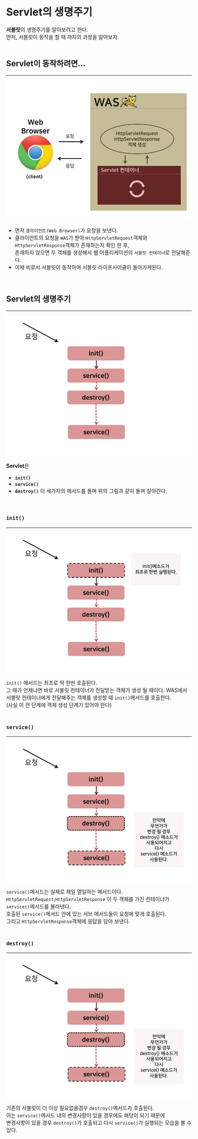 # Servlet의 생명주기

**서블릿**의 생명주기를 알아보려고 한다.<br>
먼저, 서블릿이 동작을 할 때 까지의 과정을 알아보자.<br>
<br>

## **Servlet**이 동작하려면...<br>
* * *
![ppt1](https://github.com/matamong/Study/blob/master/TIL/Web/Servlet/img/Servlet/ServletLifeCycle/%EC%8A%AC%EB%9D%BC%EC%9D%B4%EB%93%9C1.JPG)

- 먼저 `클라이언트(Web Browser)`가 요청을 보낸다.
- 클라이언트의 요청을 `WAS`가 받아 `HttpServletRequest`객체와 `HttpServletResponse`객체가 존재하는지 확인 한 후,<br>
  존재하지 않으면 두 객체를 생성해서 웹 어플리케이션의 `서블릿 컨테이너`로 전달해준다.
- 이제 비로서 서블릿이 동작하며 서블릿 라이프사이클이 돌아가게된다.<br>
<br>

## **Servlet**의 생명주기 <br>
* * *
![ppt2](https://github.com/matamong/Study/blob/master/TIL/Web/Servlet/img/Servlet/ServletLifeCycle/%EC%8A%AC%EB%9D%BC%EC%9D%B4%EB%93%9C2.JPG)

**Servlet**은 
- **`init()`**
- **`service()`**
- **`destroy()`**
이 세가지의 메서드를 돌며 위의 그림과 같이 돌며 살아간다.<br>
<br>

### **`init()`**<br>
* * *
![init()ppt](https://github.com/matamong/Study/blob/master/TIL/Web/Servlet/img/Servlet/ServletLifeCycle/%EC%8A%AC%EB%9D%BC%EC%9D%B4%EB%93%9C3.JPG)

`init()` 메서드는 최초로 딱 한번 호출된다.<br>
그 때가 언제냐면 바로 서블릿 컨테이너가 전달받는 객체가 생성 될 때이다.
WAS에서 서블릿 컨테이너에게 전달해주는 객체를 생성할 때  `init()`메서드를 호출한다.<br>
(사실 이 전 단계에 객체 생성 단계가 있어야 한다)<br>
<br>

### **`service()`**<br>
* * *
![service()ppt](https://github.com/matamong/Study/blob/master/TIL/Web/Servlet/img/Servlet/ServletLifeCycle/%EC%8A%AC%EB%9D%BC%EC%9D%B4%EB%93%9C5.JPG)

`service()`메서드는 실제로 제일 열일하는 메서드이다.<br>
`HttpServletRequest`,`HttpServletResponse` 이 두 객체를 가진 컨테이너가 `service()`메서드를 불러낸다.<br>
호출된 `service()`메서드 안에 있는 서브 메서드들이 요청에 맞게 호출된다.<br>
그리고 `HttpServletResponse`객체에 응답을 담아 보낸다.<br>
<br>

### **`destroy()`**<br>
* * *
![service()ppt](https://github.com/matamong/Study/blob/master/TIL/Web/Servlet/img/Servlet/%EC%8A%AC%EB%9D%BC%EC%9D%B4%EB%93%9C5.JPG?raw=true)

기존의 서블릿이 더 이상 필요없을경우 `destroy()`메서드가 호출된다.<br>
이는 `service()`메서드 내의 변경사항이 있을 경우에도 해당이 되기 때문에<br>
변경사항이 있을 경우 `destroy()`가 호출되고 다시 `service()`가 실행되는 모습을 볼 수 있다.<br>




 
